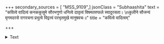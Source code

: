 +++
secondary_sources = [ "MSS_9109",]
jsonClass = "Subhaashita"
text = "कवित्वे वादित्वं कनककुसुमे सौरभगुणो धनित्वे दातृत्वं विषमतरुफले स्वादुरसता।  \nकुलीने सौजन्यं मृगमदरसे रागरचना प्रभुत्वे विद्वत्त्वं परभृतमुखे मानुषवचः॥"
title = "कवित्वे वादित्वम्"

+++

<details><summary>Text</summary>

कवित्वे वादित्वं कनककुसुमे सौरभगुणो धनित्वे दातृत्वं विषमतरुफले स्वादुरसता।  
कुलीने सौजन्यं मृगमदरसे रागरचना प्रभुत्वे विद्वत्त्वं परभृतमुखे मानुषवचः॥
</details>
